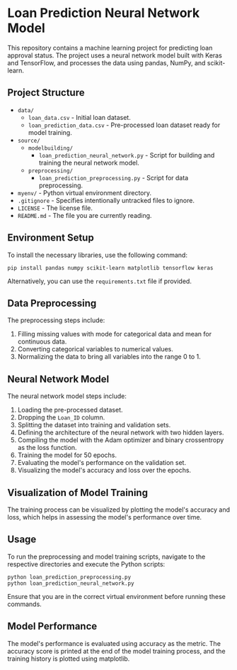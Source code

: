 # Loan Prediction Neural Network Model

This repository contains a machine learning project for predicting loan approval status. The project uses a neural network model built with Keras and TensorFlow, and processes the data using pandas, NumPy, and scikit-learn.

## Project Structure

- `data/`
  - `loan_data.csv` - Initial loan dataset.
  - `loan_prediction_data.csv` - Pre-processed loan dataset ready for model training.
- `source/`
  - `modelbuilding/`
    - `loan_prediction_neural_network.py` - Script for building and training the neural network model.
  - `preprocessing/`
    - `loan_prediction_preprocessing.py` - Script for data preprocessing.
- `myenv/` - Python virtual environment directory.
- `.gitignore` - Specifies intentionally untracked files to ignore.
- `LICENSE` - The license file.
- `README.md` - The file you are currently reading.

## Environment Setup

To install the necessary libraries, use the following command:

```
pip install pandas numpy scikit-learn matplotlib tensorflow keras
```

Alternatively, you can use the `requirements.txt` file if provided.

## Data Preprocessing

The preprocessing steps include:

1. Filling missing values with mode for categorical data and mean for continuous data.
2. Converting categorical variables to numerical values.
3. Normalizing the data to bring all variables into the range 0 to 1.

## Neural Network Model

The neural network model steps include:

1. Loading the pre-processed dataset.
2. Dropping the `Loan_ID` column.
3. Splitting the dataset into training and validation sets.
4. Defining the architecture of the neural network with two hidden layers.
5. Compiling the model with the Adam optimizer and binary crossentropy as the loss function.
6. Training the model for 50 epochs.
7. Evaluating the model's performance on the validation set.
8. Visualizing the model's accuracy and loss over the epochs.

## Visualization of Model Training

The training process can be visualized by plotting the model's accuracy and loss, which helps in assessing the model's performance over time.

## Usage

To run the preprocessing and model training scripts, navigate to the respective directories and execute the Python scripts:

```
python loan_prediction_preprocessing.py
python loan_prediction_neural_network.py
```

Ensure that you are in the correct virtual environment before running these commands.

## Model Performance

The model's performance is evaluated using accuracy as the metric. The accuracy score is printed at the end of the model training process, and the training history is plotted using matplotlib.

